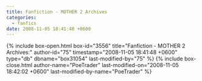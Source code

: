```yaml
---
title: Fanfiction - MOTHER 2 Archives
categories:
  - fanfics
date: 2008-11-05 18:41:48 +0600
---
```

{% include box-open.html box-id="3556" title="Fanfiction - MOTHER 2 Archives:" author-id="75" timestamp="2008-11-05 18:41:48 +0600" type="db" dbname="box31054" last-modified-by="75" %}
<navigator group="Fanfics|Mother2" offdir="TRUE" /> <displaytor />
{% include box-close.html author-name="PoeTrader" last-modified-on="2008-11-05 18:42:02 +0600" last-modified-by-name="PoeTrader" %}
